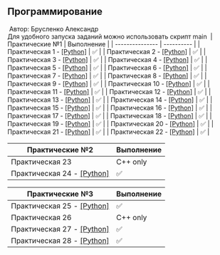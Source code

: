 ## Программирование
​
Автор: Брусленко Александр  
Для удобного запуска заданий можно использовать скрипт main
​
| Практические №1 | Выполнение |
| --------------- | ---------- |
| Практическая 1 - [[Python]](./Practice/01/) | ✅ |
| Практическая 2 - [[Python]](./Practice/02/) | ✅ |
| Практическая 3 - [[Python]](./Practice/03/) | ✅ |
| Практическая 4 - [[Python]](./Practice/04/) | ✅ |
| Практическая 5 - [[Python]](./Practice/05/) | ✅ |
| Практическая 6 - [[Python]](./Practice/06/) | ✅ |
| Практическая 7 - [[Python]](./Practice/07/) | ✅ |
| Практическая 8 - [[Python]](./Practice/08/) | ✅ |
| Практическая 9 - [[Python]](./Practice/09/) | ✅ |
| Практическая 10 - [[Python]](./Practice/10/) | ✅ |
| Практическая 11 - [[Python]](./Practice/11/) | ✅ |
| Практическая 12 - [[Python]](./Practice/12/) | ✅ |
| Практическая 13 - [[Python]](./Practice/13/) | ✅ |
| Практическая 14 - [[Python]](./Practice/14/) | ✅ |
| Практическая 15 - [[Python]](./Practice/15/) | ✅ |
| Практическая 16 - [[Python]](./Practice/16/) | ✅ |
| Практическая 17 - [[Python]](./Practice/17/) | ✅ |
| Практическая 18 - [[Python]](./Practice/18/) | ✅ |
| Практическая 19 - [[Python]](./Practice/19/) | ✅ |
| Практическая 20 - [[Python]](./Practice/20/) | ✅ |
| Практическая 21 - [[Python]](./Practice/21/) | ✅ |
| Практическая 22 - [[Python]](./Practice/22/) | ✅ |

| Практические №2 | Выполнение |
| --------------- | ---------- |
| Практическая 23 | C++ only |
| Практическая 24 - [[Python]](./Practice/24/) | ✅ |

| Практические №3 | Выполнение |
| --------------- | ---------- |
| Практическая 25 - [[Python]](./Practice/25/) | ✅ |
| Практическая 26 | C++ only |
| Практическая 27 - [[Python]](./Practice/27/) | ✅ |
| Практическая 28 - [[Python]](./Practice/28/) | ✅ |
